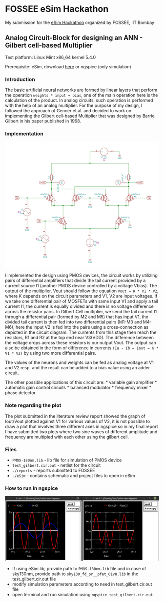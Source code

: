 # FOSSEE eSim Hackathon
My submission for the [eSim Hackathon](https://hackathon.fossee.in/esim/) organized by FOSSEE, IIT Bombay

## Analog Circuit-Block for designing an ANN - Gilbert cell-based Multiplier
Test platform: Linux Mint x86_64 kernel 5.4.0

Prerequisite: eSim, download [here](https://esim.fossee.in/downloads) or ngspice (only simulation)
 
### Introduction
The basic artificial neural networks are formed by linear layers that perform the operation `weights * input + bias`, one of the main operation here is the calculation of the product. In analog circuits, such operation is performed with the help of an analog multiplier. For the purpose of my design, I followed the approach of Gencer et al. and decided to work on implementing the Gilbert cell-based Multiplier that was designed by Barrie Gilbert in his paper published in 1968.

### Implementation

<p align="center">
  <img alt="circuit" src="./static/circuit.png" width="600px"/>
</p>
 
I implemented the design using PMOS devices, the circuit works by utilizing pairs of differential amplifiers that divide the tail current provided by a current source I1 (another PMOS device controlled by a voltage Vbias). The output of the multiplier, Vout should follow the equation `Vout = K * V1 * V2`, where K depends on the circuit parameters and V1, V2 are input voltages. If we take one differential pair of MOSFETs with same input V1 and apply a tail current I1, the current is equally divided and there is no voltage difference across the resistor pairs. In Gilbert Cell multiplier, we send the tail current I1 through a differential pair (formed by M2 and M5) that has input V1, the divided tail current is then fed into two differential pairs (M1-M3 and M4-M6), here the input V2 is fed into the pairs using a cross-connection as depicted in the circuit diagram. The currents from this stage then reach the resistors, R1 and R2 at the top end near V3(VDD). The difference between the voltage drops across these resistors is our output Vout. The output can also be obtained in the form of difference in currents `(Ia - Ib = Iout = K * V1 * V2)` by using two more differential pairs.

The values of the neurons and weights can be fed as analog voltage at V1 and V2 resp. and the result can be added to a bias value using an adder circuit.

The other possible applications of this circuit are:
    * variable gain amplifier
    * automatic gain control circuits
    * balanced modulator
    * frequency mixer
    * phase detector

### Note regarding the plot
The plot submitted in the literature review report showed the graph of Iout/Vout plotted against V1 for various values of V2, it is not possible to draw a plot that involves three different axes in ngspice so in my final report I have submitted two plots where two sine waves of different amplitude and frequency are multipied with each other using the gilbert cell.

### Files

* `PMOS-180nm.lib` - lib file for simulation of PMOS device 
* `test_gilbert.cir.out` - netlist for the circuit
* `./reports` - reports submitted to FOSSEE
* `./eSim` - contains schematic and project files to open in eSim

### How to run in ngspice

<p align="center">
<img alt="plot" src="./static/plot.png"/>
</p>

* If using eSim lib, provide path to `PMOS-180nm.lib` file and in case of sky130nm, provide path to `sky130_fd_pr__pfet_01v8.lib` in the test_gilbert.cir.out file
* modify simulation parameters according to need in test_gilbert.cir.out file
* open terminal and run simulation using `ngspice test_gilbert.cir.out`

